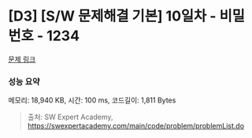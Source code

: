# [D3] [S/W 문제해결 기본] 10일차 - 비밀번호 - 1234 

[문제 링크](https://swexpertacademy.com/main/code/problem/problemDetail.do?contestProbId=AV14_DEKAJcCFAYD) 

### 성능 요약

메모리: 18,940 KB, 시간: 100 ms, 코드길이: 1,811 Bytes



> 출처: SW Expert Academy, https://swexpertacademy.com/main/code/problem/problemList.do